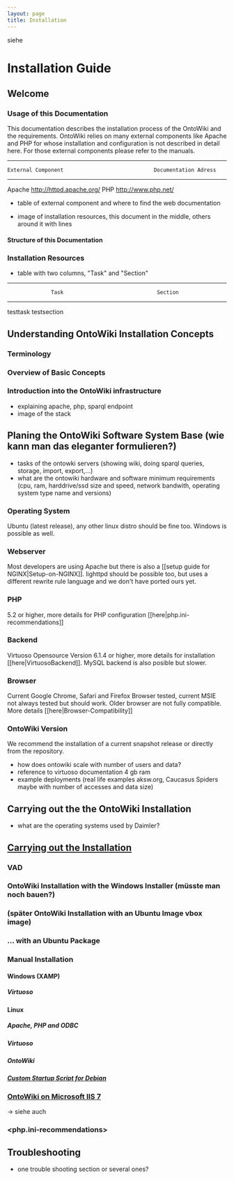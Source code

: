 ```yaml
---
layout: page
title: Installation
---
```


siehe <Handbooks>

# Installation Guide

## Welcome


### Usage of this Documentation


This documentation describes the installation process of the OntoWiki and the requirements. OntoWiki relies on many external components like Apache and PHP for whose installation and configuration is not described in detail here. For those external components please refer to the manuals.

----------------------  ---------------------------------------------------------------
    External Component        					   Documentation Adress
----------------------  ---------------------------------------------------------------
Apache			<http://httpd.apache.org/>
PHP			<http://www.php.net/>


- table of external component and where to find the web documentation

- image of installation resources, this document in the middle, others around it with lines

#### Structure of this Documentation

### Installation Resources

- table with two columns, "Task" and "Section"
----------------------  ---------------------------------------------------------------
                  Task								Section
----------------------  ---------------------------------------------------------------
testtask		testsection
		

## Understanding OntoWiki Installation Concepts

### Terminology
### Overview of Basic Concepts
### Introduction into the OntoWiki infrastructure
- explaining apache, php, sparql endpoint
- image of the stack

## Planing the OntoWiki Software System Base (wie kann man das eleganter formulieren?)

- tasks of the ontowki servers (showing wiki, doing sparql queries, storage, import, export,...)
- what are the ontowiki hardware and software minimum requirements (cpu, ram, harddrive/ssd size and speed, network bandwith, operating system type name and versions)
### Operating System

Ubuntu (latest release), any other linux distro should be fine too. Windows is possible as well.

### Webserver
Most developers are using Apache but there is also a [[setup guide for NGINX|Setup-on-NGINX]]. lighttpd should be possible too, but uses a different rewrite rule language and we don't have ported ours yet.

### PHP
5.2 or higher, more details for PHP configuration [[here|php.ini-recommendations]]

### Backend
Virtuoso Opensource Version 6.1.4 or higher, more details for installation [[here|VirtuosoBackend]]. MySQL backend is also posible but slower.

### Browser
Current Google Chrome, Safari and Firefox Browser tested, current MSIE not always tested but should work. Older browser are not fully compatible. More details [[here|Browser-Compatibility]]

### OntoWiki Version
We recommend the installation of a current snapshot release or directly from the repository.

- how does ontowiki scale with number of users and data? 
- reference to virtuoso documentation
4 gb ram
- example deployments (real life examples aksw.org, Caucasus Spiders maybe with number of accesses and data size)

## Carrying out the the OntoWiki Installation

- what are the operating systems used by Daimler?

## [Carrying out the Installation](Carrying-out-the-Installation)

### VAD
### OntoWiki Installation with the Windows Installer (müsste man noch bauen?)
### (später OntoWiki Installation with an Ubuntu Image vbox image)
### ... with an Ubuntu Package
### Manual Installation
#### Windows (XAMP)
##### Virtuoso
#### Linux
##### Apache, PHP and ODBC
##### Virtuoso
##### OntoWiki
##### [Custom Startup Script for Debian](Custom-startup-script-for-Debian)
### [OntoWiki on Microsoft IIS 7](Install-on-IIS)
-> siehe auch <GetOntoWikiUsers>
### <php.ini-recommendations>
## Troubleshooting
- one trouble shooting section or several ones?
<Setup>
<Setup-on-NGINX>
<SetupDevelopers>
<VirtuosoBackend>

